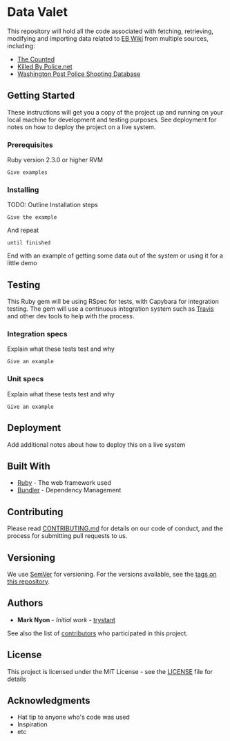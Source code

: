 # Data Valet

This repository will hold all the code associated with fetching, retrieving, modifying and importing data related to [EB Wiki](https://ebwiki.org) from multiple sources, including:
* [The Counted](https://www.theguardian.com/us-news/ng-interactive/2015/jun/01/the-counted-police-killings-us-database)
* [Killed By Police.net](http://killedbypolice.net/)
* [Washington Post Police Shooting Database](https://www.washingtonpost.com/graphics/national/police-shootings/)

## Getting Started

These instructions will get you a copy of the project up and running on your local machine for development and testing purposes. See deployment for notes on how to deploy the project on a live system.

### Prerequisites

Ruby version 2.3.0 or higher RVM
```
Give examples
```

### Installing
TODO: Outline Installation steps


```
Give the example
```

And repeat

```
until finished
```

End with an example of getting some data out of the system or using it for a little demo

## Testing

This Ruby gem will be using RSpec for tests, with Capybara for integration testing. The gem will use a continuous integration system such as [Travis](https://travis-ci.org) and other dev tools to help with the process.

### Integration specs

Explain what these tests test and why

```
Give an example
```

### Unit specs

Explain what these tests test and why

```
Give an example
```

## Deployment

Add additional notes about how to deploy this on a live system

## Built With

* [Ruby](http://ruby-lang.org) - The web framework used
* [Bundler](https://gembundler.com) - Dependency Management

## Contributing

Please read [CONTRIBUTING.md](https://gist.github.com/PurpleBooth/b24679402957c63ec426) for details on our code of conduct, and the process for submitting pull requests to us.

## Versioning

We use [SemVer](http://semver.org/) for versioning. For the versions available, see the [tags on this repository](https://github.com/EBWiki/DataValet/tags).

## Authors

* **Mark Nyon** - *Initial work* - [trystant](https://github.com/trystant)

See also the list of [contributors](https://github.com/EBWiki/DataValet/graphs/contributors) who participated in this project.

## License

This project is licensed under the MIT License - see the [LICENSE](LICENSE) file for details

## Acknowledgments

* Hat tip to anyone who's code was used
* Inspiration
* etc
